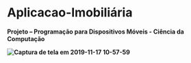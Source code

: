 # Aplicacao-Imobiliária
<b> Projeto – Programação para Dispositivos Móveis - Ciência da Computação <b>
<br>

![Captura de tela em 2019-11-17 10-57-59](https://user-images.githubusercontent.com/27355729/69009201-8d784500-0929-11ea-8192-fd3b9a5093f1.png)
